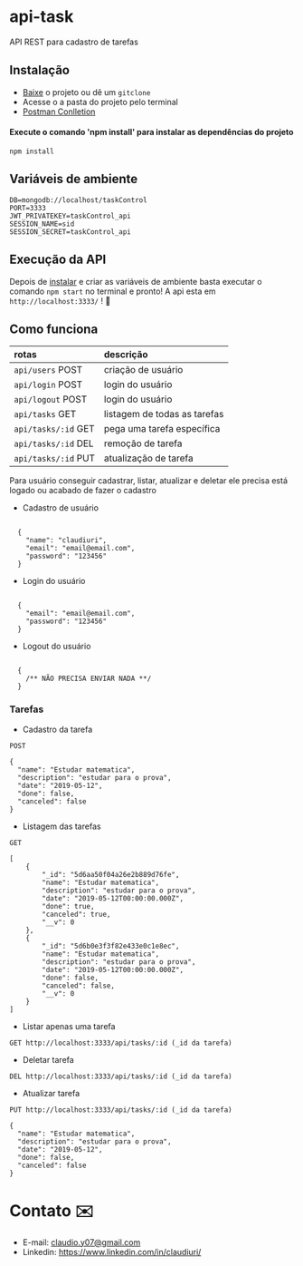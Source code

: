 # api-task
API REST para cadastro de tarefas

## Instalação
* [Baixe](https://github.com/claudiuri/cubos/archive/master.zip) o projeto ou dê um `gitclone`
* Acesse o a pasta do projeto pelo terminal
* [Postman Conlletion](https://www.getpostman.com/collections/f82cae0b0e650121d7ff)
#### Execute o comando 'npm install' para instalar as dependências do projeto
```
npm install
```

## Variáveis de ambiente
```
DB=mongodb://localhost/taskControl
PORT=3333
JWT_PRIVATEKEY=taskControl_api
SESSION_NAME=sid
SESSION_SECRET=taskControl_api
```

## Execução da API 
Depois de [instalar](#instalação) e criar as variáveis de ambiente basta executar o comando `npm start` no terminal e pronto! A api esta em `http://localhost:3333/` ! :rocket:

## Como funciona
| rotas                    | descrição                 |
|:-----------------------------|:----------------------------|
| `api/users`    POST                  | criação de usuário |
| `api/login`    POST                  | login do usuário |
| `api/logout`    POST                  | login do usuário |
| `api/tasks`    GET                  | listagem de todas as tarefas |
| `api/tasks/:id`    GET                  | pega uma tarefa específica |
| `api/tasks/:id`    DEL                  | remoção de tarefa |
| `api/tasks/:id`    PUT                  | atualização de tarefa |

Para usuário conseguir cadastrar, listar, atualizar e deletar ele precisa está logado ou acabado de fazer o cadastro

* Cadastro de usuário

```

  {
	"name": "claudiuri",
	"email": "email@email.com",
	"password": "123456"
  }

```

* Login do usuário

```

  {
	"email": "email@email.com",
	"password": "123456"
  }

```

* Logout do usuário

```

  {
	/** NÃO PRECISA ENVIAR NADA **/
  }

```

### Tarefas

* Cadastro da tarefa 

```
POST

{
  "name": "Estudar matematica",
  "description": "estudar para o prova",
  "date": "2019-05-12",
  "done": false,
  "canceled": false
}

```

* Listagem das tarefas
  

```
GET

[
    {
        "_id": "5d6aa50f04a26e2b889d76fe",
        "name": "Estudar matematica",
        "description": "estudar para o prova",
        "date": "2019-05-12T00:00:00.000Z",
        "done": true,
        "canceled": true,
        "__v": 0
    },
    {
        "_id": "5d6b0e3f3f82e433e0c1e8ec",
        "name": "Estudar matematica",
        "description": "estudar para o prova",
        "date": "2019-05-12T00:00:00.000Z",
        "done": false,
        "canceled": false,
        "__v": 0
    }
]
```

* Listar apenas uma tarefa

```
GET http://localhost:3333/api/tasks/:id (_id da tarefa)
```

* Deletar tarefa

```
DEL http://localhost:3333/api/tasks/:id (_id da tarefa)
```

* Atualizar tarefa
  
```
PUT http://localhost:3333/api/tasks/:id (_id da tarefa)

{
  "name": "Estudar matematica",
  "description": "estudar para o prova",
  "date": "2019-05-12",
  "done": false,
  "canceled": false
}

```
# Contato :envelope:
* E-mail: claudio.y07@gmail.com
* Linkedin: https://www.linkedin.com/in/claudiuri/